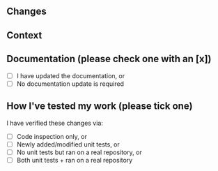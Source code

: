 <!-- If this is your first pull request: sign the CLA with this GitHub app: https://cla-assistant.io/renovatebot/renovate -->
<!-- Make sure the `Allow edits and access to secrets by maintainers` checkbox is checked on this pull request. -->
<!-- Please read https://github.com/renovatebot/renovate/blob/main/.github/contributing.md if you don't have yet to reduce noise. -->

## Changes

<!-- Describe what behavior is changed by this PR. -->

## Context

<!-- Describe why you're making these changes if it's not already explained in a corresponding issue. -->
<!-- If you're closing an existing issue with this pull request, use the keyword Closes #issue_number -->

## Documentation (please check one with an [x])

- [ ] I have updated the documentation, or
- [ ] No documentation update is required

## How I've tested my work (please tick one)

I have verified these changes via:

- [ ] Code inspection only, or
- [ ] Newly added/modified unit tests, or
- [ ] No unit tests but ran on a real repository, or
- [ ] Both unit tests + ran on a real repository

<!-- Do you have any suggestions about this PR template? Edit it here: https://github.com/renovatebot/renovate/edit/main/.github/pull_request_template.md -->

<!-- Please do not force push to your PR's branch after you have created your PR, as doing so forces us to review the whole PR again. This makes it harder for us to review your work because we don't know what has changed. -->
<!-- PRs will always be squashed by us when we merge your work. Commit as many times as you need in this branch. -->
